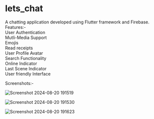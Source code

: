 # lets_chat
A chatting application developed using Flutter framework and Firebase.<br />
Features:- <br />
User Authentication<br />
Mutli-Media Support<br />
Emojis<br />
Read receipts<br />
User Profile Avatar<br />
Search Functionality<br />
Online Indicator<br />
Last Scene Indicator<br />
User friendly Interface<br />

Screenshots:- <br />

![Screenshot 2024-08-20 191519](https://github.com/user-attachments/assets/8e1bf5b2-fac8-4284-bab2-b980402c1048)

![Screenshot 2024-08-20 191530](https://github.com/user-attachments/assets/bcce11f9-5ad7-42c1-a93c-40d81abbfd8a)

![Screenshot 2024-08-20 191623](https://github.com/user-attachments/assets/d8d136bc-9260-4e5b-b468-162e48164470)
